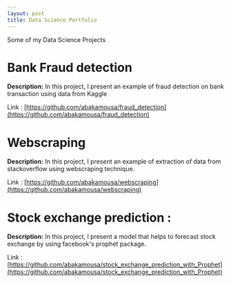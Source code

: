```yaml
---
layout: post
title: Data Science Portfolio 
---
```


Some of my Data Science Projects

# Bank Fraud detection

**Description:** In this project, I present an example of fraud detection on bank transaction using data from Kaggle

Link : [https://github.com/abakamousa/fraud_detection](https://github.com/abakamousa/fraud_detection)

# Webscraping 

**Description:** In this project, I present an example of extraction of data from stackoverflow using webscraping technique.

Link : [https://github.com/abakamousa/webscraping](https://github.com/abakamousa/webscraping)



# Stock exchange prediction : 

**Description:** In this project, I present a model that helps to forecast stock exchange by using facebook's prophet package. 

Link : [https://github.com/abakamousa/stock_exchange_prediction_with_Prophet](https://github.com/abakamousa/stock_exchange_prediction_with_Prophet)
